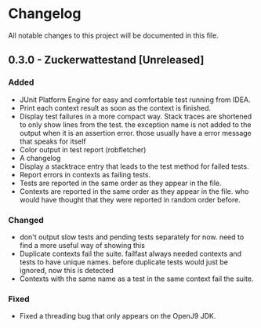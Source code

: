 # Changelog

All notable changes to this project will be documented in this file.

## 0.3.0 - Zuckerwattestand [Unreleased]

### Added

- JUnit Platform Engine for easy and comfortable test running from IDEA.
- Print each context result as soon as the context is finished.
- Display test failures in a more compact way. Stack traces are shortened to only show lines from the test. the
  exception name is not added to the output when it is an assertion error. those usually have a error message that
  speaks for itself
- Color output in test report (robfletcher)
- A changelog
- Display a stacktrace entry that leads to the test method for failed tests.
- Report errors in contexts as failing tests.
- Tests are reported in the same order as they appear in the file.
- Contexts are reported in the same order as they appear in the file. who would have thought that they were reported in
  random order before.

### Changed

- don't output slow tests and pending tests separately for now. need to find a more useful way of showing this
- Duplicate contexts fail the suite. failfast always needed contexts and tests to have unique names. before duplicate
  tests would just be ignored, now this is detected
- Contexts with the same name as a test in the same context fail the suite.

### Fixed

- Fixed a threading bug that only appears on the OpenJ9 JDK.
 

